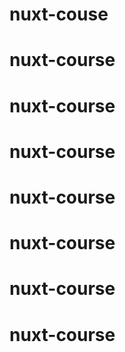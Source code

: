 # nuxt-couse
# nuxt-course
# nuxt-course
# nuxt-course
# nuxt-course
# nuxt-course
# nuxt-course
# nuxt-course
